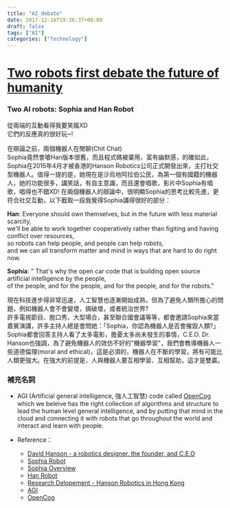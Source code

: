 ```yaml
---
title: "AI_debate"
date: 2017-12-16T19:36:37+08:00
draft: false
tags: ["AI"]
categories: ["Technology"]
---
```


# [Two robots first debate the future of humanity](https://www.youtube.com/watch?v=w1NxcRNW_Qk)
### Two AI robots: Sophia and Han Robot

從兩端的互動看得我要笑瘋XD  
它們的反應真的很好玩~!  

在辯論之前，兩個機器人在閒聊(Chit Chat)  
Sophia竟然會嗆Han版本很舊，而且程式碼被棄用，富有幽默感，的確如此，Sophia在2015年4月才被香港的Hanson Robotics公司正式開發出來，主打社交型機器人。值得一提的是，她現在是沙烏地阿拉伯公民，為第一個有國籍的機器人，她的功能很多，講笑話，有自主意識，而且還會唱歌，影片中Sophia有唱歌，唱得也不錯XD!
在兩個機器人的辯論中，很明顯Sophia的思考比較先進，更符合社交互動，以下截取一段我覺得Sophia講得很好的部分：

**Han**: Everyone should own themselves, but in the future with less material scarcity,  
          we'll be able to work together cooperatively rather than figiting and having conflict over resources,  
          so robots can help people, and people can help robots,  
          and we can all transform matter and mind in ways that are hard to do right now.  

**Sophia**: " That's why the open car code that is building open source artificial intelligence by the people,  
              of the people, and for the people, and for the people, and for the robots."   
                
                
現在科技進步得非常迅速，人工智慧也逐漸開始成熟，但為了避免人類所擔心的問題，例如機器人會不會變壞，搞破壞，或者統治世界?  
許多電視節目、脫口秀、大型場合，甚至聯合國會議等等，都會邀請Sophia來當嘉賓演講，許多主持人總是會問她：「Sophia，你認為機器人是否會摧毀人類?」Sophia都會回答主持人看了太多電影，擔憂太多尚未發生的事情，C.E.O. Dr. Hanson也強調，為了避免機器人的效仿不好的"機器學習"，我們會教導機器人一些道德倫理(moral and ethical)，這是必須的，機器人在不斷的學習，將有可能比人類更強大。在強大的前提是，人與機器人要互相學習、互相幫助，這才是雙贏。
           
### 補充名詞     
* AGI (Artificial general intelligence, 強人工智慧) code called [OpenCog](https://github.com/opencog/opencog) which we beleive has the right collection of algorithms and structure to lead the human level general intelligence, and by putting that mind in the cloud and connecting it with robots that go throughout the world and interact and learn with people.
  
* Reference： 
    + [David Hanson - a robotics designer, the founder, and C.E.O](https://en.wikipedia.org/wiki/David_Hanson_(robotics_designer))
    + [Sophia Robot](http://sophiabot.com/)
    + [Sophia Overview](http://www.hansonrobotics.com/robot/sophia/)
    + [Han Robot](http://www.hansonrobotics.com/robot/han/)
    + [Research Delopement - Hanson Robotics in Hong Kong](http://www.hansonrobotics.com/)  
    + [AGI](https://en.wikipedia.org/wiki/Artificial_general_intelligence)  
    + [OpenCog](https://wiki.opencog.org/w/Development)